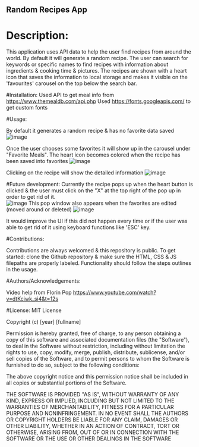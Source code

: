 ## Random Recipes App

# Description: 
This application uses API data to help the user find recipes from around the world. By default it will generate a random recipe. 
The user can search for keywords or specific names to find recipes with information about ingredients & cooking time & pictures. The recipes are shown with a heart icon that saves the information to local storage and makes it visible on the 'favourites' carousel on the top below the search bar.  

#Installation:
Used API to get meal info from https://www.themealdb.com/api.php 
Used https://fonts.googleapis.com/ to get custom fonts 

#Usage: 

By default it generates a random recipe & has no favorite data saved 
![image](https://user-images.githubusercontent.com/114966651/210098472-782f3a14-12af-48bf-afcc-f5c17619e0fc.png)

Once the user chooses some favorites it will show up in the carousel under "Favorite Meals". The heart icon becomes colored when the recipe has been saved into favorites
![image](https://user-images.githubusercontent.com/114966651/210098433-d8c1c69f-b2d1-4dae-9eaf-26c4381d8806.png)

Clicking on the recipe will show the detailed information
![image](https://user-images.githubusercontent.com/114966651/210098418-5f6f59ea-5723-4489-bad9-bc45b9a90efa.png)



#Future development: 
Currently the recipe pops up when the heart button is clicked & the user must click on the "X" at the top right of the pop up in order to get rid of it.   
![image](https://user-images.githubusercontent.com/114966651/210098749-fbacbbca-a6b4-4f47-8203-aa4bcd77a087.png)
This pop window also appears when the favorites are edited (moved around or deleted) 
![image](https://user-images.githubusercontent.com/114966651/210098827-574814ea-acd5-4a00-b2f6-e400dfefb510.png)

It would improve the UI if this did not happen every time or if the user was able to get rid of it using keyboard functions like 'ESC' key.  


#Contributions:

Contributions are always welcomed & this repository is public. 
To get started: clone the Github repository & make sure the HTML, CSS & JS filepaths are properly labeled. 
Functionality should follow the steps outlines in the usage. 

#Authors/Acknowledgements: 

Video help from Florin Pop https://www.youtube.com/watch?v=dtKciwk_si4&t=12s

#License: 
MIT License

Copyright (c) [year] [fullname]

Permission is hereby granted, free of charge, to any person obtaining a copy
of this software and associated documentation files (the "Software"), to deal
in the Software without restriction, including without limitation the rights
to use, copy, modify, merge, publish, distribute, sublicense, and/or sell
copies of the Software, and to permit persons to whom the Software is
furnished to do so, subject to the following conditions:

The above copyright notice and this permission notice shall be included in all
copies or substantial portions of the Software.

THE SOFTWARE IS PROVIDED "AS IS", WITHOUT WARRANTY OF ANY KIND, EXPRESS OR
IMPLIED, INCLUDING BUT NOT LIMITED TO THE WARRANTIES OF MERCHANTABILITY,
FITNESS FOR A PARTICULAR PURPOSE AND NONINFRINGEMENT. IN NO EVENT SHALL THE
AUTHORS OR COPYRIGHT HOLDERS BE LIABLE FOR ANY CLAIM, DAMAGES OR OTHER
LIABILITY, WHETHER IN AN ACTION OF CONTRACT, TORT OR OTHERWISE, ARISING FROM,
OUT OF OR IN CONNECTION WITH THE SOFTWARE OR THE USE OR OTHER DEALINGS IN THE
SOFTWARE
